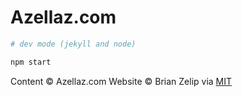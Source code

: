 # Azellaz.com

```zsh
# dev mode (jekyll and node)

npm start

```

Content &copy; Azellaz.com
Website &copy; Brian Zelip via [MIT](LICENSE)
